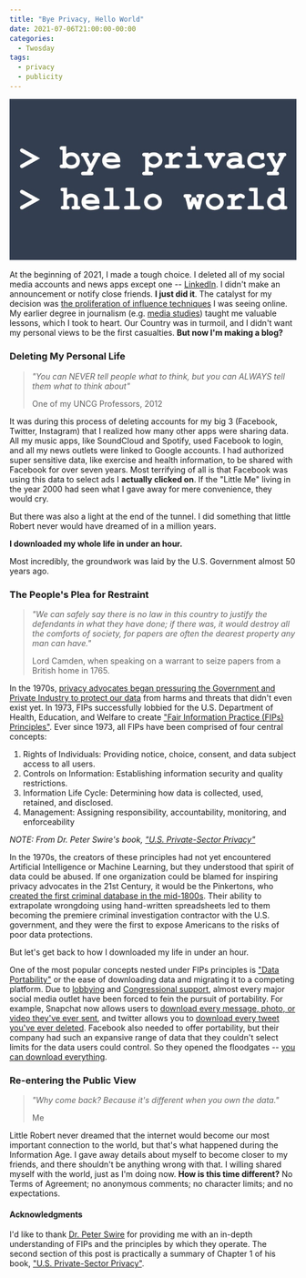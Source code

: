 ```yaml
---
title: "Bye Privacy, Hello World"
date: 2021-07-06T21:00:00-00:00
categories:
  - Twosday
tags:
  - privacy
  - publicity
---
```


![Bye Privacy, Hello World](/assets/images/2021-07-06.jpeg "Bye Privacy, Hello World")

At the beginning of 2021, I made a tough choice.  I deleted all of my social media accounts and news apps except one -- [LinkedIn](https://www.linkedin.com/in/robertgjamison).  I didn't make an announcement or notify close friends.  **I just did it**.  The catalyst for my decision was [the proliferation of influence techniques](https://www.ncbi.nlm.nih.gov/pmc/articles/PMC7343248/) I was seeing online.  My earlier degree in journalism (e.g. [media studies](https://mediastudies.uncg.edu/)) taught me valuable lessons, which I took to heart.  Our Country was in turmoil, and I didn't want my personal views to be the first casualties. **But now I'm making a blog?**

### Deleting My Personal Life

> *"You can NEVER tell people what to think, but you can ALWAYS tell them what to think about"*
> 
> One of my UNCG Professors, 2012

It was during this process of deleting accounts for my big 3 (Facebook, Twitter, Instagram) that I realized how many other apps were sharing data.  All my music apps, like SoundCloud and Spotify, used Facebook to login, and all my news outlets were linked to Google accounts.  I had authorized super sensitive data, like exercise and health information, to be shared with Facebook for over seven years.  Most terrifying of all is that Facebook was using this data to select ads I **actually clicked on**.  If the "Little Me" living in the year 2000 had seen what I gave away for mere convenience, they would cry. 

But there was also a light at the end of the tunnel.  I did something that little Robert never would have dreamed of in a million years. 

**I downloaded my whole life in under an hour.**

Most incredibly, the groundwork was laid by the U.S. Government almost 50 years ago.

### The People's Plea for Restraint

> *"We can safely say there is no law in this country to justify the defendants in what they have done; if there was, it would destroy all the comforts of society, for papers are often the dearest property any man can have."*
> 
> Lord Camden, when speaking on a warrant to seize papers from a British home in 1765.

In the 1970s, [privacy advocates began pressuring the Government and Private Industry to protect our data](https://papers.ssrn.com/sol3/papers.cfm?abstract_id=2415020) from harms and threats that didn't even exist yet. In 1973, FIPs successfully lobbied for the U.S. Department of Health, Education, and Welfare to create ["Fair Information Practice (FIPs) Principles"](https://aspe.hhs.gov/report/studies-welfare-populations-data-collection-and-research-issues/fair-information-practices).  Ever since 1973, all FIPs have been comprised of four central concepts:
1. Rights of Individuals: Providing notice, choice, consent, and data subject access to all users.
2. Controls on Information: Establishing information security and quality restrictions.
3. Information Life Cycle: Determining how data is collected, used, retained, and disclosed.
4. Management: Assigning responsibility, accountability, monitoring, and enforceability

*NOTE: From Dr. Peter Swire's book, ["U.S. Private-Sector Privacy"](https://iapp.org/resources/article/u-s-private-sector-privacy-third-edition/)*

In the 1970s, the creators of these principles had not yet encountered Artificial Intelligence or Machine Learning, but they understood that spirit of data could be abused.  If one organization could be blamed for inspiring privacy advocates in the 21st Century, it would be the Pinkertons, who [created the first criminal database in the mid-1800s](https://pinkerton.com/our-story/history). Their ability to extrapolate wrongdoing using hand-written spreadsheets led to them becoming the premiere criminal investigation contractor with the U.S. government, and they were the first to expose Americans to the risks of poor data protections.

But let's get back to how I downloaded my life in under an hour.

One of the most popular concepts nested under FIPs principles is ["Data Portability"](https://iapp.org/resources/article/data-portability/) or the ease of downloading data and migrating it to a competing platform. Due to [lobbying](https://www.ftc.gov/news-events/press-releases/2020/03/ftc-announces-september-22-workshop-data-portability) and [Congressional support](https://www.congress.gov/bill/116th-congress/senate-bill/2658/text), almost every major social media outlet have been forced to fein the pursuit of portability.  For example, Snapchat now allows users to [download every message, photo, or video they've ever sent](https://support.snapchat.com/en-GB/a/download-my-data), and twitter allows you to [download every tweet you've ever deleted](https://help.twitter.com/en/managing-your-account/how-to-download-your-twitter-archive).  Facebook also needed to offer portability, but their company had such an expansive range of data that they couldn't select limits for the data users could control.  So they opened the floodgates -- [you can download everything](https://www.facebook.com/help/212802592074644).

### Re-entering the Public View

> *"Why come back?  Because it's different when you own the data."*
> 
> Me

Little Robert never dreamed that the internet would become our most important connection to the world, but that's what happened during the Information Age.  I gave away details about myself to become closer to my friends, and there shouldn't be anything wrong with that.  I willing shared myself with the world, just as I'm doing now.  **How is this time different?** No Terms of Agreement; no anonymous comments; no character limits; and no expectations.  

#### Acknowledgments
I'd like to thank [Dr. Peter Swire](https://peterswire.net/) for providing me with an in-depth understanding of FIPs and the principles by which they operate.  The second section of this post is practically a summary of Chapter 1 of his book, ["U.S. Private-Sector Privacy"](https://iapp.org/resources/article/u-s-private-sector-privacy-third-edition/).
